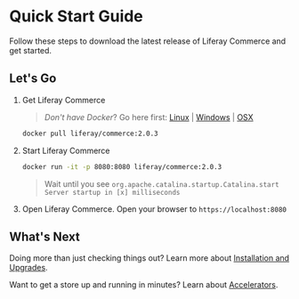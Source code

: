 # Quick Start Guide

Follow these steps to download the latest release of Liferay Commerce and get started.

## Let's Go

1. Get Liferay Commerce

    >_Don't have Docker_? Go here first: [Linux](https://docs.docker.com/install/linux/docker-ce/ubuntu/) | [Windows](https://docs.docker.com/docker-for-windows/install/) | [OSX](https://docs.docker.com/docker-for-mac/install/)

    ```bash
    docker pull liferay/commerce:2.0.3
    ```

1. Start Liferay Commerce

    ```bash
    docker run -it -p 8080:8080 liferay/commerce:2.0.3
    ```

    > Wait until you see `org.apache.catalina.startup.Catalina.start Server startup in [x] milliseconds`

1. Open Liferay Commerce. Open your browser to `https://localhost:8080`

## What's Next

Doing more than just checking things out? Learn more about [Installation and Upgrades](../../installation-and-upgrades/README.md).

Want to get a store up and running in minutes? Learn about [Accelerators](../../user-guide/getting-started/accelerators/README.md).
